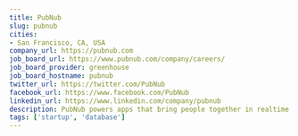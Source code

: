 ```yaml
---
title: PubNub
slug: pubnub
cities:
- San Francisco, CA, USA
company_url: https://pubnub.com
job_board_url: https://www.pubnub.com/company/careers/
job_board_provider: greenhouse
job_board_hostname: pubnub
twitter_url: https://twitter.com/PubNub
facebook_url: https://www.facebook.com/PubNub
linkedin_url: https://www.linkedin.com/company/pubnub
description: PubNub powers apps that bring people together in realtime for remote work, play, learning, and health.
tags: ['startup', 'database']
---
```

